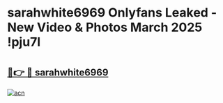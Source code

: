 # sarahwhite6969 Onlyfans Leaked - New Video & Photos March 2025 !pju7l

# <h2><a href="https://906lob.iuczelnia.edu.pl?title=sarahwhite6969&ref=pju7l">🔗👉 🔴 sarahwhite6969</a></h2>

[![acn](https://github.com/user-attachments/assets/0f9c940e-d8b0-45ae-aac7-cd30a18b3e1c)](https://906lob.iuczelnia.edu.pl?title=sarahwhite6969&ref=pju7l)

